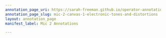 ```yaml
---
annotation_page_uri: https://sarah-freeman.github.io/operator-annotations/annotations/mic-2-canvas-1-electronic-tones-and-distortions.json
annotation_page_slug: mic-2-canvas-1-electronic-tones-and-distortions
layout: annotation_page
manifest_label: Mic 2 Annotations

---
```


